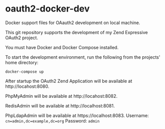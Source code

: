 # oauth2-docker-dev
Docker support files for OAauth2 development on local machine.

This git repository supports the development of my Zend Expressive OAuth2
project.

You must have Docker and Docker Compose installed.

To start the development environment, run the following from the projects' home directory:

`docker-compose up`

After startup the OAuth2 Zend Application will be available at http://locahost:8080.

PhpMyAdmin will be available at http://locahost:8082.

RedisAdmin will be available at http://localhost:8081.

PhpLdapAdmin will be available at https://localhost:8083.
    Username: `cn=admin,dc=example,dc=org`
    Password: `admin`
